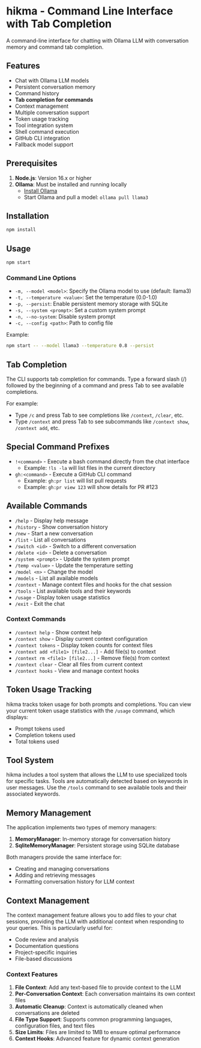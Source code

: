 # hikma - Command Line Interface with Tab Completion

A command-line interface for chatting with Ollama LLM with conversation memory and command tab completion.

## Features

- Chat with Ollama LLM models
- Persistent conversation memory
- Command history
- **Tab completion for commands**
- Context management
- Multiple conversation support
- Token usage tracking
- Tool integration system
- Shell command execution
- GitHub CLI integration
- Fallback model support

## Prerequisites

1. **Node.js**: Version 16.x or higher
2. **Ollama**: Must be installed and running locally
   - [Install Ollama](https://ollama.ai/download)
   - Start Ollama and pull a model: `ollama pull llama3`

## Installation

```bash
npm install
```

## Usage

```bash
npm start
```

### Command Line Options

- `-m, --model <model>`: Specify the Ollama model to use (default: llama3)
- `-t, --temperature <value>`: Set the temperature (0.0-1.0)
- `-p, --persist`: Enable persistent memory storage with SQLite
- `-s, --system <prompt>`: Set a custom system prompt
- `-n, --no-system`: Disable system prompt
- `-c, --config <path>`: Path to config file

Example:
```bash
npm start -- --model llama3 --temperature 0.8 --persist
```

## Tab Completion

The CLI supports tab completion for commands. Type a forward slash (/) followed by the beginning of a command and press Tab to see available completions.

For example:
- Type `/c` and press Tab to see completions like `/context`, `/clear`, etc.
- Type `/context` and press Tab to see subcommands like `/context show`, `/context add`, etc.

## Special Command Prefixes

- `!<command>` - Execute a bash command directly from the chat interface
  - Example: `!ls -la` will list files in the current directory
- `gh:<command>` - Execute a GitHub CLI command
  - Example: `gh:pr list` will list pull requests
  - Example: `gh:pr view 123` will show details for PR #123

## Available Commands

- `/help` - Display help message
- `/history` - Show conversation history
- `/new` - Start a new conversation
- `/list` - List all conversations
- `/switch <id>` - Switch to a different conversation
- `/delete <id>` - Delete a conversation
- `/system <prompt>` - Update the system prompt
- `/temp <value>` - Update the temperature setting
- `/model <n>` - Change the model
- `/models` - List all available models
- `/context` - Manage context files and hooks for the chat session
- `/tools` - List available tools and their keywords
- `/usage` - Display token usage statistics
- `/exit` - Exit the chat

### Context Commands

- `/context help` - Show context help
- `/context show` - Display current context configuration
- `/context tokens` - Display token counts for context files
- `/context add <file1> [file2...]` - Add file(s) to context
- `/context rm <file1> [file2...]` - Remove file(s) from context
- `/context clear` - Clear all files from current context
- `/context hooks` - View and manage context hooks

## Token Usage Tracking

hikma tracks token usage for both prompts and completions. You can view your current token usage statistics with the `/usage` command, which displays:

- Prompt tokens used
- Completion tokens used
- Total tokens used

## Tool System

hikma includes a tool system that allows the LLM to use specialized tools for specific tasks. Tools are automatically detected based on keywords in user messages. Use the `/tools` command to see available tools and their associated keywords.

## Memory Management

The application implements two types of memory managers:

1. **MemoryManager**: In-memory storage for conversation history
2. **SqliteMemoryManager**: Persistent storage using SQLite database

Both managers provide the same interface for:
- Creating and managing conversations
- Adding and retrieving messages
- Formatting conversation history for LLM context

## Context Management

The context management feature allows you to add files to your chat sessions, providing the LLM with additional context when responding to your queries. This is particularly useful for:

- Code review and analysis
- Documentation questions
- Project-specific inquiries
- File-based discussions

### Context Features

1. **File Context**: Add any text-based file to provide context to the LLM
2. **Per-Conversation Context**: Each conversation maintains its own context files
3. **Automatic Cleanup**: Context is automatically cleaned when conversations are deleted
4. **File Type Support**: Supports common programming languages, configuration files, and text files
5. **Size Limits**: Files are limited to 1MB to ensure optimal performance
6. **Context Hooks**: Advanced feature for dynamic context generation
